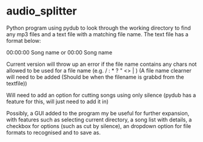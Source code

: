 # audio_splitter

Python program using pydub to look through the working directory to find any mp3 files and a text file with a matching file name. 
The text file has a format below:

00:00:00 Song name
or
00:00 Song name

Current version will throw up an error if the file name contains any chars not allowed to be used for a file name (e.g. \/ : * ? " <> | )
(A file name clearner will need to be added (Should be when the filename is grabbd from the textfile))

Will need to add an option for cutting songs using only silence
(pydub has a feature for this, will just need to add it in)

Possibly, a GUI added to the program my be useful for further expansion, with features such as selecting current directory, a song list with details, a checkbox for options (such as cut by silence), an dropdown option for file formats to recognised and to save as.
